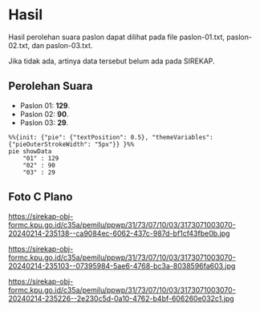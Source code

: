 # Hasil

Hasil perolehan suara paslon dapat dilihat pada file paslon-01.txt, paslon-02.txt, dan paslon-03.txt.

Jika tidak ada, artinya data tersebut belum ada pada SIREKAP.

## Perolehan Suara

 * Paslon 01: **129**.
 * Paslon 02: **90**.
 * Paslon 03: **29**.

```mermaid
%%{init: {"pie": {"textPosition": 0.5}, "themeVariables": {"pieOuterStrokeWidth": "5px"}} }%%
pie showData
    "01" : 129
    "02" : 90
    "03" : 29
```
## Foto C Plano

https://sirekap-obj-formc.kpu.go.id/c35a/pemilu/ppwp/31/73/07/10/03/3173071003070-20240214-235138--ca9084ec-6062-437c-987d-bf1cf43fbe0b.jpg

https://sirekap-obj-formc.kpu.go.id/c35a/pemilu/ppwp/31/73/07/10/03/3173071003070-20240214-235103--07395984-5ae6-4768-bc3a-8038596fa603.jpg

https://sirekap-obj-formc.kpu.go.id/c35a/pemilu/ppwp/31/73/07/10/03/3173071003070-20240214-235226--2e230c5d-0a10-4762-b4bf-606260e032c1.jpg
